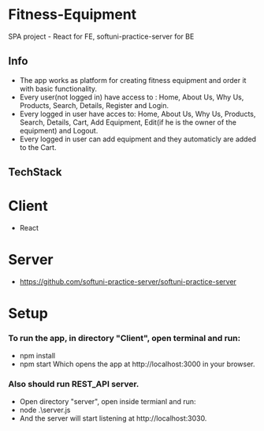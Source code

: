 # Fitness-Equipment
SPA project - React for FE, softuni-practice-server for BE

## Info

- The app works as platform for creating fitness equipment and order it with basic functionality.
- Every user(not logged in) have access to : Home, About Us, Why Us, Products, Search, Details, Register and Login.
- Every logged in user have acces to: Home, About Us, Why Us, Products, Search, Details, Cart, Add Equipment, Edit(if he is the owner of the equipment) and Logout.
- Every logged in user can add equipment and they automaticly are added to the Cart.

## TechStack

# Client
- React

# Server
- https://github.com/softuni-practice-server/softuni-practice-server

# Setup
### To run the app, in directory "Client",  open terminal and run:
- npm install
- npm start
Which opens the app at http://localhost:3000 in your browser.

### Also should run REST_API server.
- Open directory "server", open inside termianl and run:
- node .\server.js
- And the server will start listening at http://localhost:3030.


